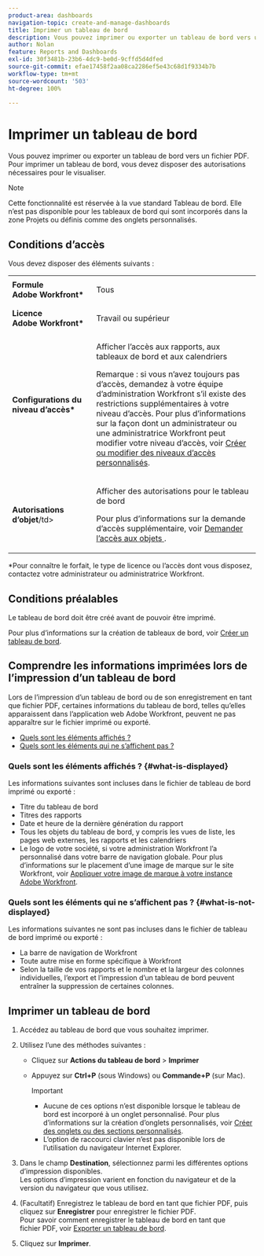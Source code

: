 ```yaml
---
product-area: dashboards
navigation-topic: create-and-manage-dashboards
title: Imprimer un tableau de bord
description: Vous pouvez imprimer ou exporter un tableau de bord vers un fichier PDF. Pour imprimer un tableau de bord, vous devez disposer des autorisations nécessaires pour le visualiser.
author: Nolan
feature: Reports and Dashboards
exl-id: 30f3481b-23b6-4dc9-be0d-9cffd5d4dfed
source-git-commit: efae17458f2aa08ca2286ef5e43c68d1f9334b7b
workflow-type: tm+mt
source-wordcount: '503'
ht-degree: 100%

---
```


# Imprimer un tableau de bord

Vous pouvez imprimer ou exporter un tableau de bord vers un fichier PDF. Pour imprimer un tableau de bord, vous devez disposer des autorisations nécessaires pour le visualiser.

>[!NOTE]
>
>Cette fonctionnalité est réservée à la vue standard Tableau de bord. Elle n’est pas disponible pour les tableaux de bord qui sont incorporés dans la zone Projets ou définis comme des onglets personnalisés.

## Conditions d’accès

Vous devez disposer des éléments suivants :

<table style="table-layout:auto"> 
 <col> 
 <col> 
 <tbody> 
  <tr> 
   <td role="rowheader"><strong>Formule Adobe Workfront*</strong></td> 
   <td> <p>Tous</p> </td> 
  </tr> 
  <tr> 
   <td role="rowheader"><strong>Licence Adobe Workfront*</strong></td> 
   <td> <p>Travail ou supérieur</p> </td> 
  </tr> 
  <tr> 
   <td role="rowheader"><strong>Configurations du niveau d’accès*</strong></td> 
   <td> <p>Afficher l’accès aux rapports, aux tableaux de bord et aux calendriers</p> <p>Remarque : si vous n’avez toujours pas d’accès, demandez à votre équipe d’administration Workfront s’il existe des restrictions supplémentaires à votre niveau d’accès. Pour plus d’informations sur la façon dont un administrateur ou une administratrice Workfront peut modifier votre niveau d’accès, voir <a href="../../../administration-and-setup/add-users/configure-and-grant-access/create-modify-access-levels.md" class="MCXref xref">Créer ou modifier des niveaux d’accès personnalisés</a>.</p> </td> 
  </tr> 
  <tr> 
   <td role="rowheader"><strong>Autorisations d’objet</strong>/td&gt; 
   <td> <p>Afficher des autorisations pour le tableau de bord</p> <p>Pour plus d’informations sur la demande d’accès supplémentaire, voir <a href="../../../workfront-basics/grant-and-request-access-to-objects/request-access.md" class="MCXref xref">Demander l’accès aux objets </a>.</p> </td> 
  </tr> 
 </tbody> 
</table>

&#42;Pour connaître le forfait, le type de licence ou l’accès dont vous disposez, contactez votre administrateur ou administratrice Workfront.

## Conditions préalables

Le tableau de bord doit être créé avant de pouvoir être imprimé.

Pour plus d’informations sur la création de tableaux de bord, voir [Créer un tableau de bord](../../../reports-and-dashboards/dashboards/creating-and-managing-dashboards/create-dashboard.md).

## Comprendre les informations imprimées lors de l’impression d’un tableau de bord

Lors de l’impression d’un tableau de bord ou de son enregistrement en tant que fichier PDF, certaines informations du tableau de bord, telles qu’elles apparaissent dans l’application web Adobe Workfront, peuvent ne pas apparaître sur le fichier imprimé ou exporté.

* [Quels sont les éléments affichés ?](#what-is-displayed)
* [Quels sont les éléments qui ne s’affichent pas ?](#what-is-not-displayed)

### Quels sont les éléments affichés ? {#what-is-displayed}

Les informations suivantes sont incluses dans le fichier de tableau de bord imprimé ou exporté :

* Titre du tableau de bord
* Titres des rapports
* Date et heure de la dernière génération du rapport
* Tous les objets du tableau de bord, y compris les vues de liste, les pages web externes, les rapports et les calendriers
* Le logo de votre société, si votre administration Workfront l’a personnalisé dans votre barre de navigation globale. Pour plus d’informations sur le placement d’une image de marque sur le site Workfront, voir [Appliquer votre image de marque à votre instance Adobe Workfront](../../../administration-and-setup/customize-workfront/brand-workfront/brand-your-workfront-instance.md).

### Quels sont les éléments qui ne s’affichent pas ? {#what-is-not-displayed}

Les informations suivantes ne sont pas incluses dans le fichier de tableau de bord imprimé ou exporté :

* La barre de navigation de Workfront
* Toute autre mise en forme spécifique à Workfront
* Selon la taille de vos rapports et le nombre et la largeur des colonnes individuelles, l’export et l’impression d’un tableau de bord peuvent entraîner la suppression de certaines colonnes.

## Imprimer un tableau de bord

1. Accédez au tableau de bord que vous souhaitez imprimer.
1. Utilisez l’une des méthodes suivantes :

   * Cliquez sur **Actions du tableau de bord** > **Imprimer**

   * Appuyez sur **Ctrl+P** (sous Windows) ou **Commande+P** (sur Mac).

     >[!IMPORTANT]
     >
     >* Aucune de ces options n’est disponible lorsque le tableau de bord est incorporé à un onglet personnalisé. Pour plus d’informations sur la création d’onglets personnalisés, voir [Créer des onglets ou des sections personnalisés](../../../workfront-basics/manage-your-account-and-profile/configuring-your-user-profile/create-custom-tabs.md).
     >* L’option de raccourci clavier n’est pas disponible lors de l’utilisation du navigateur Internet Explorer.

1. Dans le champ **Destination**, sélectionnez parmi les différentes options d’impression disponibles.\
   Les options d’impression varient en fonction du navigateur et de la version du navigateur que vous utilisez.

1. (Facultatif) Enregistrez le tableau de bord en tant que fichier PDF, puis cliquez sur **Enregistrer** pour enregistrer le fichier PDF.\
   Pour savoir comment enregistrer le tableau de bord en tant que fichier PDF, voir [Exporter un tableau de bord](../../../reports-and-dashboards/dashboards/creating-and-managing-dashboards/export-dashboard.md).

1. Cliquez sur **Imprimer**.
